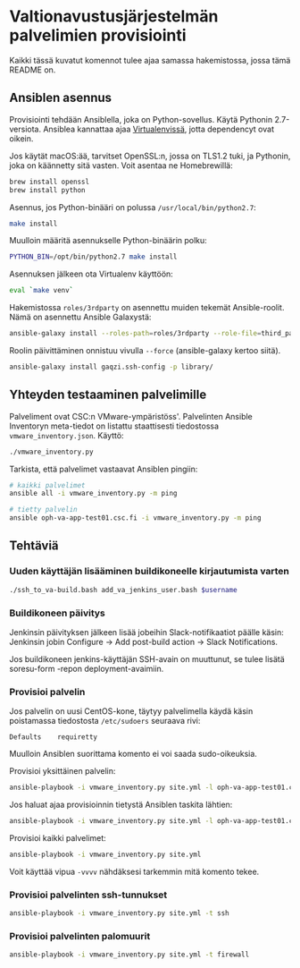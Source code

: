 # Valtionavustusjärjestelmän palvelimien provisiointi

Kaikki tässä kuvatut komennot tulee ajaa samassa hakemistossa, jossa
tämä README on.

## Ansiblen asennus

Provisiointi tehdään Ansiblella, joka on Python-sovellus. Käytä
Pythonin 2.7-versiota. Ansiblea kannattaa ajaa
[Virtualenvissä](http://docs.python-guide.org/en/latest/dev/virtualenvs/),
jotta dependencyt ovat oikein.

Jos käytät macOS:ää, tarvitset OpenSSL:n, jossa on TLS1.2 tuki, ja
Pythonin, joka on käännetty sitä vasten. Voit asentaa ne Homebrewillä:

``` bash
brew install openssl
brew install python
```

Asennus, jos Python-binääri on polussa `/usr/local/bin/python2.7`:

``` bash
make install
```

Muulloin määritä asennukselle Python-binäärin polku:

``` bash
PYTHON_BIN=/opt/bin/python2.7 make install
```

Asennuksen jälkeen ota Virtualenv käyttöön:

``` bash
eval `make venv`
```

Hakemistossa `roles/3rdparty` on asennettu muiden tekemät
Ansible-roolit. Nämä on asennettu Ansible Galaxystä:

``` bash
ansible-galaxy install --roles-path=roles/3rdparty --role-file=third_party_roles.yml  --ignore-errors
```

Roolin päivittäminen onnistuu vivulla `--force` (ansible-galaxy kertoo siitä).

``` bash
ansible-galaxy install gaqzi.ssh-config -p library/
```

## Yhteyden testaaminen palvelimille

Palveliment ovat CSC:n VMware-ympäristöss'. Palvelinten Ansible
Inventoryn meta-tiedot on listattu staattisesti tiedostossa
`vmware_inventory.json`. Käyttö:

``` bash
./vmware_inventory.py
```

Tarkista, että palvelimet vastaavat Ansiblen pingiin:

``` bash
# kaikki palvelimet
ansible all -i vmware_inventory.py -m ping

# tietty palvelin
ansible oph-va-app-test01.csc.fi -i vmware_inventory.py -m ping
```

## Tehtäviä

### Uuden käyttäjän lisääminen buildikoneelle kirjautumista varten

``` bash
./ssh_to_va-build.bash add_va_jenkins_user.bash $username
```

### Buildikoneen päivitys

Jenkinsin päivityksen jälkeen lisää jobeihin Slack-notifikaatiot
päälle käsin: Jenkinsin jobin Configure -> Add post-build action ->
Slack Notifications.

Jos buildikoneen jenkins-käyttäjän SSH-avain on muuttunut, se tulee
lisätä soresu-form -repon deployment-avaimiin.

### Provisioi palvelin

Jos palvelin on uusi CentOS-kone, täytyy palvelimella käydä käsin
poistamassa tiedostosta `/etc/sudoers` seuraava rivi:

```
Defaults    requiretty
```

Muulloin Ansiblen suorittama komento ei voi saada sudo-oikeuksia.

Provisioi yksittäinen palvelin:

``` bash
ansible-playbook -i vmware_inventory.py site.yml -l oph-va-app-test01.csc.fi
```

Jos haluat ajaa provisioinnin tietystä Ansiblen taskita lähtien:

``` bash
ansible-playbook -i vmware_inventory.py site.yml -l oph-va-app-test01.csc.fi --step --start-at-task="Add supervisor conf to start and stop the applications"
```

Provisioi kaikki palvelimet:

``` bash
ansible-playbook -i vmware_inventory.py site.yml
```

Voit käyttää vipua `-vvvv` nähdäksesi tarkemmin mitä komento tekee.

### Provisioi palvelinten ssh-tunnukset

``` bash
ansible-playbook -i vmware_inventory.py site.yml -t ssh
```

### Provisioi palvelinten palomuurit

``` bash
ansible-playbook -i vmware_inventory.py site.yml -t firewall
```
